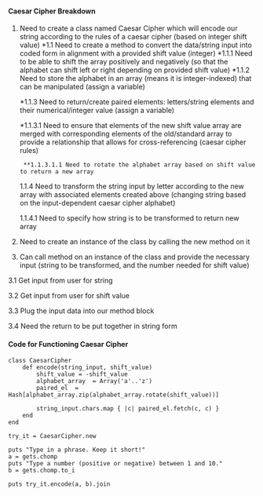 #### Caesar Cipher Breakdown

1. Need to create a class named Caesar Cipher which will encode our string according to the rules of a caesar cipher (based on integer shift value)
  *1.1 Need to create a method to convert the data/string input into coded form in alignment with a provided shift value (integer)
    *1.1.1 Need to be able to shift the array positively and negatively (so that the alphabet can shift left or right depending on provided shift value)
    *1.1.2 Need to store the alphabet in an array (means it is integer-indexed) that can be manipulated (assign a variable)

    *1.1.3 Need to return/create paired elements: letters/string elements and their numerical/integer value (assign a variable)

      *1.1.3.1 Need to ensure that elements of the new shift value array are merged with corresponding elements of the old/standard array to provide a relationship that allows for cross-referencing (caesar cipher rules)

        **1.1.3.1.1 Need to rotate the alphabet array based on shift value to return a new array

    1.1.4 Need to transform the string input by letter according to the new array with associated elements created above (changing string based on the input-dependent caesar cipher alphabet)

      1.1.4.1 Need to specify how string is to be transformed to return new array


2. Need to create an instance of the class by calling the new method on it


3. Can call method on an instance of the class and provide the necessary input (string to be transformed, and the number needed for shift value)

  3.1 Get input from user for string

  3.2 Get input from user for shift value

  3.3 Plug the input data into our method block

  3.4 Need the return to be put together in string form


#### Code for Functioning Caesar Cipher


```
class CaesarCipher
    def encode(string_input, shift_value)
        shift_value = -shift_value
        alphabet_array  = Array('a'..'z')
        paired_el  = Hash[alphabet_array.zip(alphabet_array.rotate(shift_value))]

        string_input.chars.map { |c| paired_el.fetch(c, c) }
    end
end

try_it = CaesarCipher.new

puts "Type in a phrase. Keep it short!"
a = gets.chomp
puts "Type a number (positive or negative) between 1 and 10."
b = gets.chomp.to_i

puts try_it.encode(a, b).join
```
